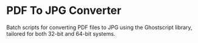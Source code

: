 # PDF To JPG Converter
Batch scripts for converting PDF files to JPG using the Ghostscript library, tailored for both 32-bit and 64-bit systems.
